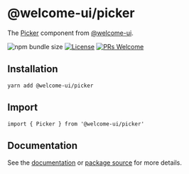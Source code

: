 # @welcome-ui/picker

The [Picker](https://welcome-ui.com/components/picker) component from [@welcome-ui](https://welcome-ui.com).

![npm bundle size](https://img.shields.io/bundlephobia/minzip/@welcome-ui/picker) [![License](https://img.shields.io/npm/l/welcome-ui.svg)](https://github.com/WTTJ/welcome-ui/tree/main/LICENSE) [![PRs Welcome](https://img.shields.io/badge/PRs-welcome-mediumspringgreen.svg)](ttps://github.com/WTTJ/welcome-ui/tree/main/CONTRIBUTING.mdx)

## Installation

    yarn add @welcome-ui/picker

## Import

    import { Picker } from '@welcome-ui/picker'

## Documentation

See the [documentation](https://welcome-ui.com/components/picker) or [package source](https://github.com/WTTJ/welcome-ui/tree/main/packages/Picker) for more details.
